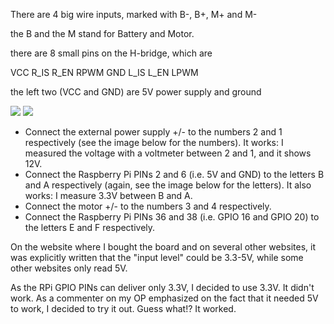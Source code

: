 There are 4 big wire inputs, marked with B-, B+, M+ and M-

the B and the M stand for Battery and Motor.

there are 8 small pins on the H-bridge, which are

VCC    R_IS    R_EN    RPWM
GND    L_IS    L_EN    LPWM

 the left two (VCC and GND) are 5V power supply and ground

![](http://qiniu.creativewriting.cn/2mIQj.jpg)
![](http://qiniu.creativewriting.cn/IBT-2-Input-Ports.jpg)

- Connect the external power supply +/- to the numbers 2 and 1 respectively (see the image below for the numbers). It works: I measured the voltage with a voltmeter between 2 and 1, and it shows 12V.
- Connect the Raspberry Pi PINs 2 and 6 (i.e. 5V and GND) to the letters B and A respectively (again, see the image below for the letters). It also works: I measure 3.3V between B and A.
- Connect the motor +/- to the numbers 3 and 4 respectively.
- Connect the Raspberry Pi PINs 36 and 38 (i.e. GPIO 16 and GPIO 20) to the letters E and F respectively. 



On the website where I bought the board and on several other websites, it was explicitly written that the "input level" could be 3.3-5V, while some other websites only read 5V.

As the RPi GPIO PINs can deliver only 3.3V, I decided to use 3.3V. It didn't work. As a commenter on my OP emphasized on the fact that it needed 5V to work, I decided to try it out. Guess what!? It worked.
